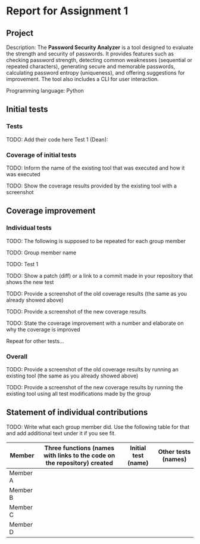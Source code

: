 # Report for Assignment 1

## Project

Description: The **Password Security Analyzer** is a tool designed to evaluate the strength and security of passwords. It provides features such as checking password strength, detecting common weaknesses (sequential or repeated characters), generating secure and memorable passwords, calculating password entropy (uniqueness), and offering suggestions for improvement. The tool also includes a CLI for user interaction.

Programming language: Python

## Initial tests

### Tests

TODO: Add their code here
Test 1 (Dean):


### Coverage of initial tests

TODO: Inform the name of the existing tool that was executed and how it was executed

TODO: Show the coverage results provided by the existing tool with a screenshot

## Coverage improvement

### Individual tests

TODO: The following is supposed to be repeated for each group member

TODO: Group member name

TODO: Test 1

TODO: Show a patch (diff) or a link to a commit made in your repository that shows the new test

TODO: Provide a screenshot of the old coverage results (the same as you already showed above)

TODO: Provide a screenshot of the new coverage results

TODO: State the coverage improvement with a number and elaborate on why the coverage is improved

Repeat for other tests...

### Overall

TODO: Provide a screenshot of the old coverage results by running an existing tool (the same as you already showed above)

TODO: Provide a screenshot of the new coverage results by running the existing tool using all test modifications made by the group

## Statement of individual contributions

TODO: Write what each group member did. Use the following table for that and add additional text under it if you see fit.

| Member | Three functions (names with links to the code on the repository) created | Initial test (name) | Other tests (names) |
| --- | --- | --- | --- |
| Member A | | | |
| Member B | | | |
| Member C | | | |
| Member D | | | |